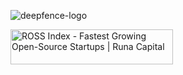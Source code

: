 ![deepfence-logo](https://user-images.githubusercontent.com/103250705/219159739-728f5831-8574-44ba-8fde-9f586f603ca2.png)

<img style="width: 260px; height: 56px; max-width: 100%;" src="https://camo.githubusercontent.com/15601ee6af00a7c8022b2d0b0d5a3de1652ae7677db278ce164b4c18aa288c4c/68747470733a2f2f72756e616361702e636f6d2f77702d636f6e74656e742f75706c6f6164732f323032332f30322f416e6e75616c5f524f53535f62616467655f626c61636b5f323032322e737667" alt="ROSS Index - Fastest Growing Open-Source Startups | Runa Capital" width="260" height="56" data-canonical-src="https://runacap.com/wp-content/uploads/2023/02/Annual_ROSS_badge_black_2022.svg">
